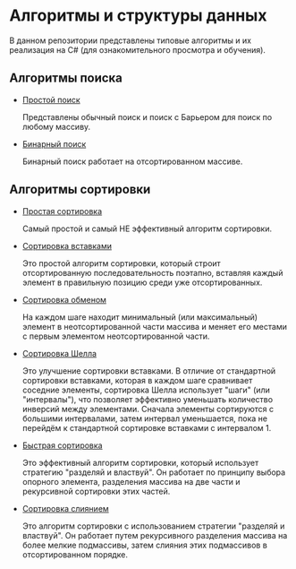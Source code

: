 # Алгоритмы и структуры данных

В данном репозитории представлены типовые алгоритмы и их реализация на C# (для ознакомительного просмотра и обучения).

## Алгоритмы поиска

 - [Простой поиск](https://github.com/nomadpyn/Algorithms/blob/master/SearchAlgorithms/SearchAlgorithms/UnSortSearch.cs)

    Представлены обычный поиск и поиск с Барьером для поиск по любому массиву.

 - [Бинарный поиск](https://github.com/nomadpyn/Algorithms/blob/master/SearchAlgorithms/SearchAlgorithms/SortSearch.cs)

    Бинарный поиск работает на отсортированном массиве.

## Алгоритмы сортировки

 - [Простая сортировка](https://github.com/nomadpyn/Algorithms/blob/master/SortAlgorithms/SortAlgorithms/SimpleSort.cs)

    Самый простой и самый НЕ эффективный алгоритм сортировки.

 - [Сортировка вставками](https://github.com/nomadpyn/Algorithms/blob/master/SortAlgorithms/SortAlgorithms/InsertionSort.cs)

    Это простой алгоритм сортировки, который строит отсортированную последовательность поэтапно, вставляя каждый элемент в правильную позицию среди уже отсортированных.

 - [Сортировка обменом](https://github.com/nomadpyn/Algorithms/blob/master/SortAlgorithms/SortAlgorithms/ExchangeSort.cs)

    На каждом шаге находит минимальный (или максимальный) элемент в неотсортированной части массива и меняет его местами с первым элементом  неотсортированной части.

 - [Сортировка Шелла](https://github.com/nomadpyn/Algorithms/blob/master/SortAlgorithms/SortAlgorithms/ShellSort.cs)

    Это улучшение сортировки вставками. В отличие от стандартной сортировки вставками, которая в каждом шаге сравнивает соседние элементы, сортировка Шелла использует "шаги" (или "интервалы"), что позволяет эффективно уменьшать количество инверсий между элементами. Сначала элементы сортируются с большими интервалами, затем интервал уменьшается, пока не перейдём к стандартной сортировке вставками с интервалом 1.
 
 - [Быстрая сортировка](https://github.com/nomadpyn/Algorithms/blob/master/SortAlgorithms/SortAlgorithms/QuickSort.cs)

    Это эффективный алгоритм сортировки, который использует стратегию "разделяй и властвуй". Он работает по принципу выбора опорного элемента, разделения массива на две части и рекурсивной сортировки этих частей.

 - [Сортировка слиянием](https://github.com/nomadpyn/Algorithms/blob/master/SortAlgorithms/SortAlgorithms/MergeSort.cs)

    Это алгоритм сортировки с использованием стратегии "разделяй и властвуй". Он работает путем рекурсивного разделения массива на более мелкие подмассивы, затем слияния этих подмассивов в отсортированном порядке.
